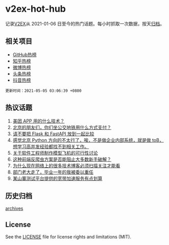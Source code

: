 # v2ex-hot-hub

 记录[V2EX](https://www.v2ex.com/)从 2021-01-06 日至今的热门话题。每小时抓取一次数据，按天[归档](archives)。
 
 ## 相关项目

- [GitHub热榜](https://github.com/lonnyzhang423/github-hot-hub)
- [知乎热榜](https://github.com/lonnyzhang423/zhihu-hot-hub)
- [微博热榜](https://github.com/lonnyzhang423/weibo-hot-hub)
- [头条热榜](https://github.com/lonnyzhang423/toutiao-hot-hub)
- [抖音热榜](https://github.com/lonnyzhang423/douyin-hot-hub)


 `更新时间：2021-05-05 03:06:39 +0800`

## 热议话题

1. [美团 APP 用的什么技术？](https://www.v2ex.com/t/774833)
1. [北京的朋友们，你们坐公交地铁用什么方式支付？](https://www.v2ex.com/t/774819)
1. [请不要把 Flask 和 FastAPI 放到一起比较](https://www.v2ex.com/t/774831)
1. [感觉北京 Python 方向的不太行了，唉，不是做企业内部系统，就是做 toB，想学习高并发经验都找不到相关工作。](https://www.v2ex.com/t/774840)
1. [关于软件工程师制作模型飞机的可行性讨论](https://www.v2ex.com/t/774806)
1. [这种前端反爬虫方案是否能阻止大多数新手破解？](https://www.v2ex.com/t/774807)
1. [为什么现在网络上的很多技术博客必须扫描关注才能看](https://www.v2ex.com/t/774882)
1. [部门老大走了，毕业一年的我被委以重任](https://www.v2ex.com/t/774868)
1. [某山寨测试平台提供的宽带加速服务有点划算](https://www.v2ex.com/t/774842)

## 历史归档

[archives](archives)

## License

See the [LICENSE](LICENSE) file for license rights and limitations (MIT).
